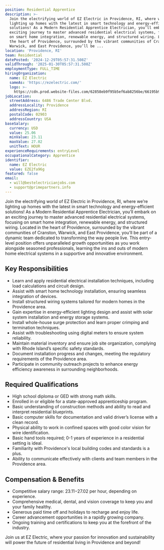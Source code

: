 ```yaml
---
position: Residential Apprentice
description: >-
  Join the electrifying world of EZ Electric in Providence, RI, where we’re
  lighting up homes with the latest in smart technology and energy-efficient
  solutions! As a Modern Residential Apprentice Electrician, you’ll embark on an
  exciting journey to master advanced residential electrical systems, focusing
  on smart home integration, renewable energy, and structured wiring. Located in
  the heart of Providence, surrounded by the vibrant communities of Cranston,
  Warwick, and East Providence, you’ll be ...
location: 'Providence, RI'
team: Residential
datePosted: '2024-12-29T05:57:31.508Z'
validThrough: '2025-01-30T05:57:31.508Z'
employmentType: FULL_TIME
hiringOrganization:
  name: EZ Electric
  sameAs: 'https://ezelectric.com/'
  logo: >-
    https://cdn.prod.website-files.com/62858eb9f95b5ef6ab8256be/66195b93d011344d05b98867_ez-electric-logo.svg
jobLocation:
  streetAddress: 6486 Trade Center Blvd.
  addressLocality: Providence
  addressRegion: RI
  postalCode: 02903
  addressCountry: USA
baseSalary:
  currency: USD
  value: 25.06
  minValue: 23.11
  maxValue: 27.02
  unitText: HOUR
experienceRequirements: entryLevel
occupationalCategory: Apprentice
identifier:
  name: EZ Electric
  value: EZE2fa96g
featured: false
email:
  - will@bestelectricianjobs.com
  - support@primepartners.info
---
```




Join the electrifying world of EZ Electric in Providence, RI, where we’re lighting up homes with the latest in smart technology and energy-efficient solutions! As a Modern Residential Apprentice Electrician, you’ll embark on an exciting journey to master advanced residential electrical systems, focusing on smart home integration, renewable energy, and structured wiring. Located in the heart of Providence, surrounded by the vibrant communities of Cranston, Warwick, and East Providence, you’ll be part of a dynamic team dedicated to transforming the way people live. This entry-level position offers unparalleled growth opportunities as you work alongside seasoned professionals, learning the ins and outs of modern home electrical systems in a supportive and innovative environment.

## Key Responsibilities

- Learn and apply residential electrical installation techniques, including load calculations and circuit design.
- Assist with smart home technology installation, ensuring seamless integration of devices.
- Install structured wiring systems tailored for modern homes in the Providence area.
- Gain expertise in energy-efficient lighting design and assist with solar system installation and energy storage systems.
- Install whole-house surge protection and learn proper crimping and termination techniques.
- Assist with troubleshooting using digital meters to ensure system reliability.
- Maintain material inventory and ensure job site organization, complying with Rhode Island’s specific safety standards.
- Document installation progress and changes, meeting the regulatory requirements of the Providence area.
- Participate in community outreach projects to enhance energy efficiency awareness in surrounding neighborhoods.

## Required Qualifications

- High school diploma or GED with strong math skills.
- Enrolled in or eligible for a state-approved apprenticeship program.
- Basic understanding of construction methods and ability to read and interpret residential blueprints.
- Basic computer skills for documentation and valid driver’s license with a clean record.
- Physical ability to work in confined spaces with good color vision for wire identification.
- Basic hand tools required; 0-1 years of experience in a residential setting is ideal.
- Familiarity with Providence's local building codes and standards is a plus.
- Ability to communicate effectively with clients and team members in the Providence area.

## Compensation & Benefits

- Competitive salary range: $23.11-$27.02 per hour, depending on experience.
- Comprehensive medical, dental, and vision coverage to keep you and your family healthy.
- Generous paid time off and holidays to recharge and enjoy life.
- Career advancement opportunities in a rapidly growing company.
- Ongoing training and certifications to keep you at the forefront of the industry. 

Join us at EZ Electric, where your passion for innovation and sustainability will power the future of residential living in Providence and beyond!
